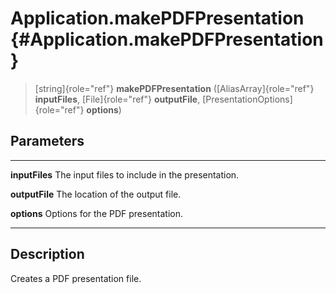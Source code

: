 Application.makePDFPresentation {#Application.makePDFPresentation}
===============================

> [string]{role="ref"} **makePDFPresentation** ([AliasArray]{role="ref"}
> **inputFiles**, [File]{role="ref"} **outputFile**,
> [PresentationOptions]{role="ref"} **options**)

Parameters
----------

  ---------------- -------------------------------------------------
  **inputFiles**   The input files to include in the presentation.

  **outputFile**   The location of the output file.

  **options**      Options for the PDF presentation.
  ---------------- -------------------------------------------------

Description
-----------

Creates a PDF presentation file.
